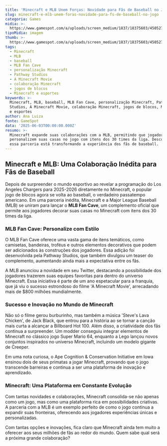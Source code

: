```yaml
---
title: 'Minecraft e MLB Unem Forças: Novidade para Fãs de Baseball no Jogo'
slug: minecraft-e-mlb-unem-foras-novidade-para-fs-de-baseball-no-jogo
categoria: Games
midia: >-
  https://www.gamespot.com/a/uploads/screen_medium/1837/18375603/4505273-minecraftmlb.jpg
tipoMidia: imagem
thumb: >-
  https://www.gamespot.com/a/uploads/screen_medium/1837/18375603/4505273-minecraftmlb.jpg
tags:
  - Minecraft
  - MLB
  - baseball
  - MLB Fan Cave
  - personalização Minecraft
  - Pathway Studios
  - A Minecraft Movie
  - colaboração Minecraft
  - jogos de blocos
  - Minecraft e esportes
keywords: >-
  Minecraft, MLB, baseball, MLB Fan Cave, personalização Minecraft, Pathway
  Studios, A Minecraft Movie, colaboração Minecraft, jogos de blocos, Minecraft
  e esportes
author: Ana Luiza
fonte: GameSpot
data: '2025-06-03T00:00:00.000Z'
resumo: >-
  Minecraft expande suas colaborações com a MLB, permitindo que jogadores
  personalizem suas casas no jogo com itens dos 30 times da liga. Descubra como
  essa parceria está transformando a experiência dos fãs de baseball.
---
```

## Minecraft e MLB: Uma Colaboração Inédita para Fãs de Baseball

Depois de surpreender o mundo esportivo ao revelar a programação do Los Angeles Chargers para 2025-2026 diretamente no Minecraft, o popular jogo de blocos agora se volta ao baseball, o verdadeiro passatempo americano. Em uma parceria inédita, Minecraft e a Major League Baseball (MLB) se uniram para lançar o **MLB Fan Cave**, um complemento oficial que permite aos jogadores decorar suas casas no Minecraft com itens dos 30 times da liga.

### MLB Fan Cave: Personalize com Estilo

O MLB Fan Cave oferece uma vasta gama de itens temáticos, como camisetas, bandeiras, troféus e outros elementos decorativos que podem ser adicionados às construções dos jogadores. Essa adição foi desenvolvida pela Pathway Studios, que também divulgou um teaser do complemento, aumentando ainda mais a expectativa entre os fãs.

A MLB anunciou a novidade em seu Twitter, destacando a possibilidade dos jogadores trazerem suas equipes favoritas para dentro do universo Minecraft. Essa iniciativa é parte de um ano espetacular para a franquia, que já viu o sucesso estrondoso do filme 'A Minecraft Movie', arrecadando mais de $800 milhões mundialmente.

### Sucesso e Inovação no Mundo de Minecraft

Não só o filme gerou burburinho, mas também a música 'Steve's Lava Chicken', de Jack Black, que entrou para a história ao se tornar a canção mais curta a alcançar a Billboard Hot 100. Além disso, a criatividade dos fãs continua a surpreender. Um modder conseguiu integrar elementos de Minecraft no clássico jogo Super Mario 64, enquanto a Lego lançou novos conjuntos inspirados no universo Minecraft, incluindo um modelo gigante de Creeper.

Em uma nota curiosa, o Ape Cognition & Conservation Initiative em Iowa ensinou dois de seus primatas a jogar Minecraft, provando que o jogo transcende barreiras e continua a ser uma plataforma de inovação e aprendizado.

### Minecraft: Uma Plataforma em Constante Evolução

Com tantas novidades e colaborações, Minecraft consolida-se não apenas como um jogo, mas como uma plataforma rica em possibilidades criativas. A parceria com a MLB é um exemplo perfeito de como o jogo continua a expandir suas fronteiras, oferecendo aos jogadores experiências únicas e personalizadas.

Com tantas opções e inovações, fica claro que Minecraft ainda tem muito a oferecer aos seus milhões de fãs ao redor do mundo. Quem sabe qual será a próxima grande colaboração?

